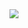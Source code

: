 <img src = "https://github.com/Akhil-Tony/face-mask-detection-using-tensorflow/blob/master/20220814_011941.gif" />

